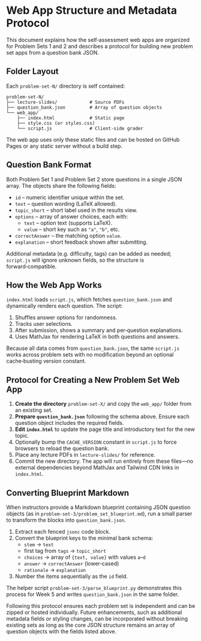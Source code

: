 # Web App Structure and Metadata Protocol

This document explains how the self‑assessment web apps are organized for Problem Sets 1 and 2 and describes a protocol for building new problem set apps from a question bank JSON.

## Folder Layout
Each `problem-set-N/` directory is self contained:

```
problem-set-N/
├── lecture-slides/            # Source PDFs
├── question_bank.json         # Array of question objects
└── web_app/
    ├── index.html             # Static page
    ├── style.css (or styles.css)
    └── script.js              # Client-side grader
```

The web app uses only these static files and can be hosted on GitHub Pages or any static server without a build step.

## Question Bank Format
Both Problem Set 1 and Problem Set 2 store questions in a single JSON array. The objects share the following fields:

- `id` – numeric identifier unique within the set.
- `text` – question wording (LaTeX allowed).
- `topic_short` – short label used in the results view.
- `options` – array of answer choices, each with:
  - `text` – option text (supports LaTeX).
  - `value` – short key such as `"a"`, `"b"`, etc.
- `correctAnswer` – the matching option `value`.
- `explanation` – short feedback shown after submitting.

Additional metadata (e.g. difficulty, tags) can be added as needed; `script.js` will ignore unknown fields, so the structure is forward‑compatible.

## How the Web App Works
`index.html` loads `script.js`, which fetches `question_bank.json` and dynamically renders each question. The script:
1. Shuffles answer options for randomness.
2. Tracks user selections.
3. After submission, shows a summary and per‑question explanations.
4. Uses MathJax for rendering LaTeX in both questions and answers.

Because all data comes from `question_bank.json`, the same `script.js` works across problem sets with no modification beyond an optional cache‑busting version constant.

## Protocol for Creating a New Problem Set Web App
1. **Create the directory** `problem-set-X/` and copy the `web_app/` folder from an existing set.
2. **Prepare `question_bank.json`** following the schema above. Ensure each question object includes the required fields.
3. **Edit `index.html`** to update the page title and introductory text for the new topic.
4. Optionally bump the `CACHE_VERSION` constant in `script.js` to force browsers to reload the question bank.
5. Place any lecture PDFs in `lecture-slides/` for reference.
6. Commit the new directory. The app will run entirely from these files—no external dependencies beyond MathJax and Tailwind CDN links in `index.html`.

## Converting Blueprint Markdown

When instructors provide a Markdown blueprint containing JSON question objects (as in `problem-set-3/problem_set_blueprint.md`), run a small parser to transform the blocks into `question_bank.json`.

1. Extract each fenced `jsonc` code block.
2. Convert the blueprint keys to the minimal bank schema:
   - `stem` → `text`
   - first tag from `tags` → `topic_short`
   - `choices` → array of `{text, value}` with values `a`–`d`
   - `answer` → `correctAnswer` (lower‑cased)
   - `rationale` → `explanation`
3. Number the items sequentially as the `id` field.

The helper script `problem-set-3/parse_blueprint.py` demonstrates this process for Week 5 and writes `question_bank.json` in the same folder.

Following this protocol ensures each problem set is independent and can be zipped or hosted individually. Future enhancements, such as additional metadata fields or styling changes, can be incorporated without breaking existing sets as long as the core JSON structure remains an array of question objects with the fields listed above.
